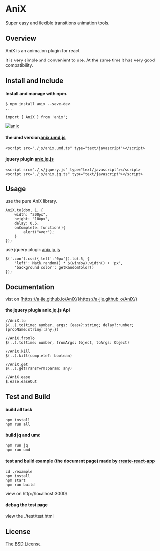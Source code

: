 # AniX

Super easy and flexible transitions animation tools.

## Overview
AniX is an animation plugin for react.   

It is very simple and convenient to use. At the same time it has very good compatibility.   

## Install and Include

#### Install and manage with npm.

```
$ npm install anix --save-dev
...

import { AniX } from 'anix';
```
[![anix](https://nodei.co/npm/anix.png)](https://npmjs.org/package/anix)

#### the umd version [anix.umd.js](https://github.com/a-jie/AniX/blob/master/dist/umd/anix.umd.js)

```
<script src="./js/anix.umd.ts" type="text/javascript"></script>
```

#### jquery plugin [anix.jq.js](https://github.com/a-jie/AniX/blob/master/dist/jq/anix.jq.js)

```
<script src="./js/jquery.js" type="text/javascript"></script>
<script src="./js/anix.jq.ts" type="text/javascript"></script>
```

## Usage

use the pure AniX library.

```
AniX.to(dom, 1, {
    width: "200px",
    height: "100px",
    delay: 0.5,
    onComplete: function(){
      	alert("over");
    }
});
```
use jquery plugin [anix.jq.js](https://github.com/a-jie/AniX/blob/master/dist/jq/anix.jq.js)

```
$('.con').css({'left':'0px'}).to(.5, {
    'left': Math.random() * $(window).width() + 'px',
    'background-color': getRandomColor()
});
```

## Documentation
vist on [https://a-jie.github.io/AniX/](https://a-jie.github.io/AniX/)

#### the jquery plugin anix.jq.js Api
```
//AniX.to
$(..).to(time: number, args: {ease?:string; delay?:number; [propName:string]:any;})

//AniX.fromTo
$(..).to(time: number, fromArgs: Object, toArgs: Object)

//AniX.kill
$(..).kill(complete?: boolean)

//AniX.get
$(..).getTransform(param: any)

//AniX.ease
$.ease.easeOut
```


## Test and Build

#### build all task
```
npm install
npm run all
```

#### build jq and umd
```
npm run jq
npm run umd
```

#### test and build example (the document page) made by [create-react-app](https://github.com/facebookincubator/create-react-app)

```
cd ./example
npm install
npm start
npm run build
```
view on http://localhost:3000/

#### debug the test page
view the ./test/test.html

## License

[The BSD License](https://opensource.org/licenses/BSD-3-Clause).
